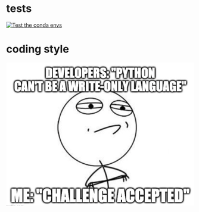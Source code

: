 # tests
[![Test the conda envs](https://github.com/PMBio/a/actions/workflows/env.yaml/badge.svg)](https://github.com/PMBio/a/actions/workflows/env.yaml)

# coding style
![alt text](a.png)
